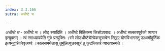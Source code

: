 ```yaml
---
index: 3.3.166
sutra: अधीष्टे च

---
```

_अधीष्टे च_ - अधीष्टे च । लोट् स्यादिति । अधीष्टे विहितस्य लिङोऽपवादः । अधीष्टं सत्कारपूर्वको व्यापार इत्युक्तम् । त्वं स्माध्यापयेति गुरुं प्रत्युक्तिः ।स्मे लोडधीष्टेचे॑त्येकसूत्रत्वेन सिद्धए योगविभागस्तु ऊध्र्वमौहूर्तिक इत्यनुवृत्तिनिवृत्त्यर्थः ।कालसमयेलासु तुमु॑न्नित्युत्तरसूत्रं तु कृदधिकारे व्याख्यास्यते । 